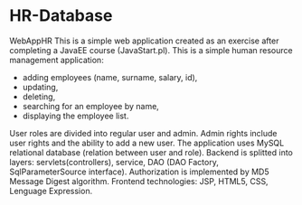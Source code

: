 # HR-Database
WebAppHR
This is a simple web application created as an exercise after completing a JavaEE course (JavaStart.pl).
This is a simple human resource management application:
- adding employees (name, surname, salary, id), 
- updating, 
- deleting, 
- searching for an employee by name, 
- displaying the employee list.

User roles are divided into regular user and admin. Admin rights include user rights and the ability to add a new user.
The application uses MySQL relational database (relation between user and role).
Backend is splitted into layers: servlets(controllers), service, DAO (DAO Factory, SqlParameterSource interface).
Authorization is implemented by MD5 Message Digest algorithm.
Frontend technologies: JSP, HTML5, CSS, Lenguage Expression.
